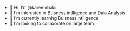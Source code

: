 - 👋 Hi, I’m @kareembakli
- 👀 I’m interested in Buisness intlligence and Data Analysis
- 🌱 I’m currently learning Buisness intlligence
- 💞️ I’m looking to collaborate on large team 

<!---
kareembakli/kareembakli is a ✨ special ✨ repository because its `README.md` (this file) appears on your GitHub profile.
You can click the Preview link to take a look at your changes.
--->

